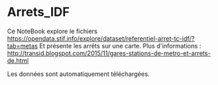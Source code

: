 # Arrets_IDF
Ce NoteBook explore le fichiers https://opendata.stif.info/explore/dataset/referentiel-arret-tc-idf/?tab=metas
Et présente les arrêts sur une carte.
Plus d'informations : http://transid.blogspot.com/2015/11/gares-stations-de-metro-et-arrets-de.html

Les données sont automatiquement téléchargées.
